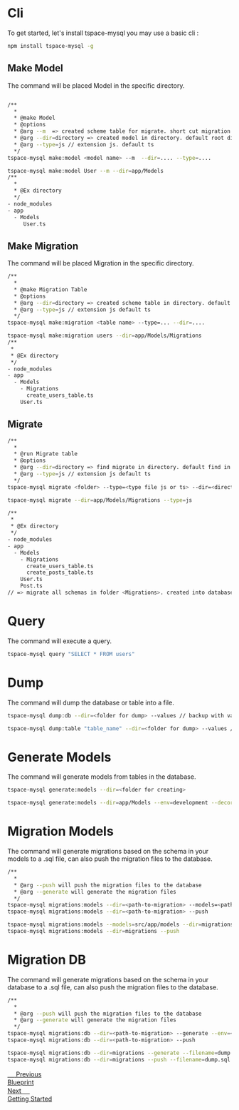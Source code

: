 
# Cli

To get started, let's install tspace-mysql
you may use a basic cli :

```sh
npm install tspace-mysql -g

```

## Make Model

The command will be placed Model in the specific directory.

```sh

/**
  *
  * @make Model
  * @options
  * @arg --m  => created scheme table for migrate. short cut migration table like Make Migration
  * @arg --dir=directory => created model in directory. default root directory
  * @arg --type=js // extension js. default ts
  */
tspace-mysql make:model <model name> --m  --dir=.... --type=....

tspace-mysql make:model User --m --dir=app/Models
/**
  *
  * @Ex directory
  */
- node_modules
- app
  - Models
     User.ts
```

## Make Migration

The command will be placed Migration in the specific directory.

```sh
/**
  *
  * @make Migration Table
  * @options
  * @arg --dir=directory => created scheme table in directory. default root directory
  * @arg --type=js // extension js default ts
  */
tspace-mysql make:migration <table name> --type=... --dir=....

tspace-mysql make:migration users --dir=app/Models/Migrations
/**
 *
 * @Ex directory
 */
- node_modules
- app
  - Models
    - Migrations
      create_users_table.ts
    User.ts
```

## Migrate

```sh
/**
  *
  * @run Migrate table
  * @options
  * @arg --dir=directory => find migrate in directory. default find in root folder
  * @arg --type=js // extension js default ts
  */
tspace-mysql migrate <folder> --type=<type file js or ts> --dir=<directory for migrate>

tspace-mysql migrate --dir=app/Models/Migrations --type=js

/**
 *
 * @Ex directory
 */
- node_modules
- app
  - Models
    - Migrations
      create_users_table.ts
      create_posts_table.ts
    User.ts
    Post.ts
// => migrate all schemas in folder <Migrations>. created into database
```

# Query

The command will execute a query.

```sh
tspace-mysql query "SELECT * FROM users"

```

# Dump

The command will dump the database or table into a file.

```sh
tspace-mysql dump:db --dir=<folder for dump> --values // backup with values in the tables

tspace-mysql dump:table "table_name" --dir=<folder for dump> --values // backup with values in the table

```

# Generate Models

The command will generate models from tables in the database.

```sh
tspace-mysql generate:models --dir=<folder for creating>

tspace-mysql generate:models --dir=app/Models --env=development --decorators

```

# Migration Models

The command will generate migrations based on the schema in your models to a .sql file, 
can also push the migration files to the database.

```sh
/**
  *
  * @arg --push will push the migration files to the database
  * @arg --generate will generate the migration files
  */
tspace-mysql migrations:models --dir=<path-to-migration> --models=<path to your models> --generate
tspace-mysql migrations:models --dir=<path-to-migration> --push

tspace-mysql migrations:models --models=src/app/models --dir=migrations  --generate
tspace-mysql migrations:models --dir=migrations --push

```

# Migration DB

The command will generate migrations based on the schema in your database to a .sql file, 
can also push the migration files to the database.

```sh
/**
  *
  * @arg --push will push the migration files to the database
  * @arg --generate will generate the migration files
  */
tspace-mysql migrations:db --dir=<path-to-migration> --generate --env=<YOUR_ENV> -filename=<YOUR_FILENAME>
tspace-mysql migrations:db --dir=<path-to-migration> --push

tspace-mysql migrations:db --dir=migrations --generate --filename=dump.sql --env=development
tspace-mysql migrations:db --dir=migrations --push --filename=dump.sql --env=development

```

<div class="page-nav-cards">
  <a href="#/blueprint" class="prev-card" >
    <div class="nav-label"> 
        <span style="color:#fff; font-size:16px;">←</span> 
        Previous
    </div>
    <div class="nav-title"> Blueprint </div>
  </a>
  <a href="#/" class="next-card">
      <div class="nav-label">
          Next
          <span style="color:#fff; font-size:16px;">→</span>
      </div>
      <div class="nav-title"> Getting Started </div>
    </a>
</div>